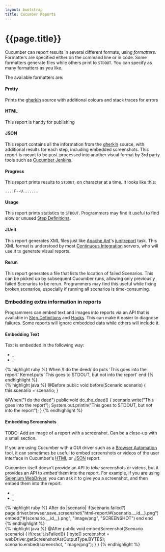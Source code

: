```yaml
---
layout: bootstrap
title: Cucumber Reports
---
```

# {{page.title}}

Cucumber can report results in several different formats, using _formatters_. Formatters are specified either on the command line or in code. Some formatters generate files while others print to `STDOUT`. You can specify as many formatters as you like.

The available formatters are:

#### Pretty

Prints the [gherkin](/gherkin.html) source with additional colours and stack traces for errors

#### HTML

This report is handy for publishing

#### JSON

This report contains all the information from the [gherkin](/gherkin.html) source, with additional results for each step, including embedded screenshots. This report is meant to be post-processed into another visual format by 3rd party tools such as [Cucumber Jenkins](https://github.com/masterthought/jenkins-cucumber-jvm-reports-plugin).

#### Progress

This report prints results to `STDOUT`, on character at a time. It looks like this:

<pre><code>....F--U.......</code></pre>

#### Usage

This report prints statistics to `STDOUT`. Programmers may find it useful to find slow or unused [Step Definitions](/step-definitions.html).

#### JUnit

This report generates XML files just like [Apache Ant](http://ant.apache.org/)'s [junitreport](https://ant.apache.org/manual/Tasks/junitreport.html) task. This XML format is understood by most [Continuous Integration](http://en.wikipedia.org/wiki/Continuous_integration) servers, who will use it to generate visual reports.

#### Rerun

This report generates a file that lists the location of failed Scenarios. This can be picked up by subsequent Cucumber runs, allowing only previously failed Scenarios to be rerun. Programmers may find this useful while fixing broken scenarios, especially if running all scenarios is time-consuming.

### Embedding extra information in reports

Programmers can embed text and images into reports via an API that is available in [Step Definitions](/step-definitions.html) and [Hooks](/hooks.html). This can make it easier to diagnose failures. Some reports will ignore embedded data while others will include it.

#### Embedding Text

Text is embedded in the following way:

<ul class="nav nav-tabs">
  <li><a href="#text-ruby" data-toggle="tab" class="ruby"><div>&nbsp;</div></a></li>
  <li><a href="#text-java" data-toggle="tab" class="java"><div>&nbsp;</div></a></li>
</ul>

<div class="tab-content">
  <div class="tab-pane" id="text-ruby">
{% highlight ruby %}
When /I do the deed/ do
  puts 'This goes into the report'
  Kernel.puts 'This goes to STDOUT, but not into the report'
end
{% endhighlight %}
  </div>

  <div class="tab-pane" id="text-java">
{% highlight java %}
@Before
public void before(Scenario scenario) {
    this.scenario = scenario;
}

@When("I do the deed")
public void do_the_deed() {
    scenario.write("This goes into the report");
    System.out.println("This goes to STDOUT, but not into the report");
}
{% endhighlight %}
  </div>
</div>

#### Embedding Screenshots

TODO: Add an image of a report with a screenshot. Can be a close-up with a small section.

If you are using Cucumber with a GUI driver such as a [Browser Automation](/browser-automation.html) tool,
it can sometimes be useful to embed screenshots or videos of the user interface in Cucumber's [HTML](/reports.html#html) or [JSON](/reports.html#json) report.

Cucumber itself doesn't provide an API to _take_ screenshots or videos, but it provides an API to _embed_ them
into the report. For example, if you are using [Selenium WebDriver](http://seleniumhq.org/projects/webdriver/), 
you can ask it to give you a screenshot, and then embed them into the report.

<ul class="nav nav-tabs">
  <li><a href="#screenshots-ruby" data-toggle="tab" class="ruby"><div>&nbsp;</div></a></li>
  <li><a href="#screenshots-java" data-toggle="tab" class="java"><div>&nbsp;</div></a></li>
</ul>

<div class="tab-content">
  <div class="tab-pane" id="screenshots-ruby">
{% highlight ruby %}
After do |scenario|
  if(scenario.failed?)
    page.driver.browser.save_screenshot("html-report/#{scenario.__id__}.png")
    embed("#{scenario.__id__}.png", "image/png", "SCREENSHOT")
  end
end
{% endhighlight %}
  </div>
  <div class="tab-pane" id="screenshots-java">
{% highlight java %}
@After
public void embedScreenshot(Scenario scenario) {
    if(result.isFailed()) {
        byte[] screenshot = webDriver.getScreenshotAs(OutputType.BYTES);
        scenario.embed(screenshot, "image/png");
    }
}
{% endhighlight %}
  </div>
</div>